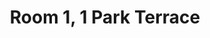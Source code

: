 ---
basin: 'No'
cudn: true
floor: Basement
grade: 5
images: []
living_room: 'No'
location: 1 Park Terrace
name: '1'
network: Wireless Only
title: Room 1, 1 Park Terrace
---